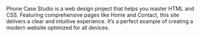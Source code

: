 Phone Case Studio is a web design project that helps you master HTML and CSS. Featuring comprehensive pages like Home and Contact, this site delivers a clear and intuitive experience. It’s a perfect example of creating a modern website optimized for all devices.
